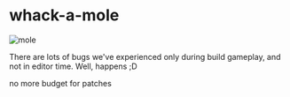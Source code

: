 # whack-a-mole

![mole](https://github.com/Aenvis/whack-a-mole/assets/76266906/084d2087-38fe-461a-b86f-2742816a6923)


There are lots of bugs we've experienced only during build gameplay, and not in editor time. Well, happens ;D

no more budget for patches
